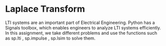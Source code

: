 # Laplace Transform
LTI systems are an important part of Electrical Engineering. Python has a Signals
toolbox, which enables engineers to analyze LTI systems efficiently. In this assignment, we take different problems and use the functions such as sp.lti , sp.impulse
, sp.lsim to solve them.
